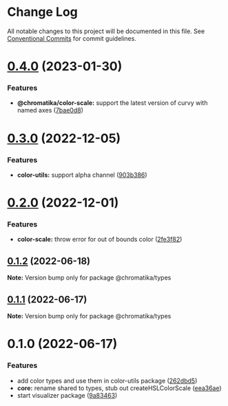# Change Log

All notable changes to this project will be documented in this file.
See [Conventional Commits](https://conventionalcommits.org) for commit guidelines.

# [0.4.0](https://github.com/tkofh/chromatika/compare/@chromatika/types@0.3.0...@chromatika/types@0.4.0) (2023-01-30)

### Features

- **@chromatika/color-scale:** support the latest version of curvy with named axes ([7bae0d8](https://github.com/tkofh/chromatika/commit/7bae0d8a1536c95f9dbc12609df22379e35d6e51))

# [0.3.0](https://github.com/tkofh/chromatika/compare/@chromatika/types@0.2.0...@chromatika/types@0.3.0) (2022-12-05)

### Features

- **color-utils:** support alpha channel ([903b386](https://github.com/tkofh/chromatika/commit/903b386157aa71ea56b75c17db69dc02f8e687b5))

# [0.2.0](https://github.com/tkofh/chromatika/compare/@chromatika/types@0.1.2...@chromatika/types@0.2.0) (2022-12-01)

### Features

- **color-scale:** throw error for out of bounds color ([2fe3f82](https://github.com/tkofh/chromatika/commit/2fe3f82eb26a88de85ef6501e50d89319395a379))

## [0.1.2](https://github.com/tkofh/chromatika/compare/@chromatika/types@0.1.1...@chromatika/types@0.1.2) (2022-06-18)

**Note:** Version bump only for package @chromatika/types

## [0.1.1](https://github.com/tkofh/chromatika/compare/@chromatika/types@0.1.0...@chromatika/types@0.1.1) (2022-06-17)

**Note:** Version bump only for package @chromatika/types

# 0.1.0 (2022-06-17)

### Features

- add color types and use them in color-utils package ([262dbd5](https://github.com/tkofh/chromatika/commit/262dbd58280078d38f4d05b34690c2f645908ef9))
- **core:** rename shared to types, stub out createHSLColorScale ([eea36ae](https://github.com/tkofh/chromatika/commit/eea36aef9a75b95e31f77f6d0c3de39f48960764))
- start visualizer package ([9a83463](https://github.com/tkofh/chromatika/commit/9a83463f1ed3cdd22e351c08d458b37c7bfe50cf))

